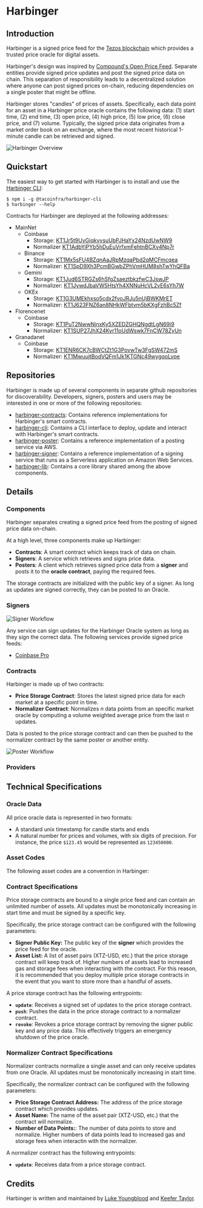 # Harbinger

## Introduction

Harbinger is a signed price feed for the [Tezos blockchain](https://tezos.com/) which provides a trusted price oracle for digital assets.

Harbinger's design was inspired by [Compound's Open Price Feed](https://medium.com/compound-finance/announcing-compound-open-oracle-development-cff36f06aad3). Separate entities provide signed price updates and post the signed price data on chain. This separation of responsibility leads to a decentralized solution where anyone can post signed prices on-chain, reducing dependencies on a single poster that might be offline.

Harbinger stores "candles" of prices of assets. Specifically, each data point for an asset in a Harbinger price oracle contains the following data: (1) start time, (2) end time, (3) open price, (4) high price, (5) low price, (6) close price, and (7) volume. Typically, the signed price data originates from a market order book on an exchange, where the most recent historical 1-minute candle can be retrieved and signed.

![Harbinger Overview](images/harbinger-overview.png)

## Quickstart

The easiest way to get started with Harbinger is to install and use the [Harbinger CLI](https://github.com/tacoinfra/harbinger-cli):

```shell
$ npm i -g @tacoinfra/harbinger-cli
$ harbinger --help
```

Contracts for Harbinger are deployed at the following addresses:

* MainNet
  * Coinbase
    * Storage: [KT1Jr5t9UvGiqkvvsuUbPJHaYx24NzdUwNW9](https://tzkt.io/KT1Jr5t9UvGiqkvvsuUbPJHaYx24NzdUwNW9/storage)
    * Normalizer [KT1AdbYiPYb5hDuEuVrfxmFehtnBCXv4Np7r](https://tzkt.io/KT1AdbYiPYb5hDuEuVrfxmFehtnBCXv4Np7r/storage)
  * Binance
    * Storage: [KT1Mx5sFU4BZqnAaJRpMzqaPbd2qMCFmcqea](https://tzkt.io/KT1Mx5sFU4BZqnAaJRpMzqaPbd2qMCFmcqea/storage)
    * Normalizer: [KT1SpD9Xh3PcmBGwbZPhVmHUM8shTwYhQFBa](https://tzkt.io/KT1SpD9Xh3PcmBGwbZPhVmHUM8shTwYhQFBa/storage)
  * Gemini
    * Storage: [KT1Jud6STRGZs6hSfgZsaeztbkzfwC3JswJP](https://tzkt.io/KT1Jud6STRGZs6hSfgZsaeztbkzfwC3JswJP/storage)
    * Normalizer: [KT1JywdJbaVW5HtsYh4XNNuHcVL2vE6sYh7W](https://tzkt.io/KT1JywdJbaVW5HtsYh4XNNuHcVL2vE6sYh7W/storage)
  * OKEx
    * Storage: [KT1G3UMEkhxso5cdx2fvoJRJu5nUjBWKMrET](https://tzkt.io/KT1G3UMEkhxso5cdx2fvoJRJu5nUjBWKMrET/storage)
    * Normalizer: [KT1J623FNZ6an8NHkWFbtvm5bKXgFzhBc5Zf](https://tzkt.io/KT1J623FNZ6an8NHkWFbtvm5bKXgFzhBc5Zf/storage)
* Florencenet
  * Coinbase
    * Storage: [KT1PuT2NwwNjnxKy5XZEDZGHQNgdtLgN69i9](https://florencenet.tzkt.io/KT1PuT2NwwNjnxKy5XZEDZGHQNgdtLgN69i9/storage)
    * Normalizer: [KT1SUP27JhX24Kvr11oUdWswk7FnCW78ZyUn](https://florencenet.tzkt.io/KT1SUP27JhX24Kvr11oUdWswk7FnCW78ZyUn/storage)
* Granadanet
  * Coinbase
    * Storage: [KT1ENR6CK7cBWCtZt1G3PovwTw3FgSW472mS](https://better-call.dev/granadanet/KT1ENR6CK7cBWCtZt1G3PovwTw3FgSW472mS/operations)
    * Normalizer: [KT1MwuujtBodVQFm1Jk1KTGNc49wygqoLvpe](https://better-call.dev/granadanet/KT1MwuujtBodVQFm1Jk1KTGNc49wygqoLvpe/operations)


## Repositories

Harbinger is made up of several components in separate github repositories for discoverability. Developers, signers, posters and users may be interested in one or more of the following repositories:

- [harbinger-contracts](https://github.com/tacoinfra/harbinger-contracts): Contains reference implementations for Harbinger's smart contracts.
- [harbinger-cli](https://github.com/tacoinfra/harbinger-cli): Contains a CLI interface to deploy, update and interact with Harbinger's smart contracts.
- [harbinger-poster](https://github.com/tacoinfra/harbinger-poster): Contains a reference implementation of a posting service via AWS.
- [harbinger-signer](https://github.com/tacoinfra/harbinger-signer): Contains a reference implementation of a signing service that runs as a Serverless application on Amazon Web Services.
- [harbinger-lib](https://github.com/tacoinfra/harbinger-lib): Contains a core library shared among the above components. 

## Details

### Components

Harbinger separates creating a signed price feed from the posting of signed price data on-chain. 

At a high level, three components make up Harbinger:
- **Contracts**: A smart contract which keeps track of data on chain.
- **Signers**: A service which retrieves and signs price data. 
- **Posters**: A client which retrieves signed price data from a **signer** and posts it to the **oracle contract**, paying the required fees.

The storage contracts are initialized with the public key of a signer. As long as updates are signed correctly, they can be posted to an Oracle. 

### Signers

![Signer Workflow](images/signer-workflow.png)

Any service can sign updates for the Harbinger Oracle system as long as they sign the correct data. The following services provide signed price feeds:
- [Coinbase Pro](https://pro.coinbase.com/)

### Contracts

Harbinger is made up of two contracts:
- **Price Storage Contract**: Stores the latest signed price data for each market at a specific point in time. 
- **Normalizer Contract**: Normalizes *n* data points from an specific market oracle by computing a volume weighted average price from the last *n* updates.

Data is posted to the price storage contract and can then be pushed to the normalizer contract by the same poster or another entity.

![Poster Workflow](images/poster-workflow.png)

### Providers

## Technical Specifications

### Oracle Data

All price oracle data is represented in two formats:
- A standard unix timestamp for candle starts and ends
- A natural number for prices and volumes, with six digits of precision. For instance, the price `$123.45` would be represented as `123450000`.

### Asset Codes

The following asset codes are a convention in Harbinger: 

### Contract Specifications

Price storage contracts are bound to a single price feed and can contain an unlimited number of assets. All updates must be monotonically increasing in start time and must be signed by a specific key.

Specifically, the price storage contract can be configured with the following parameters:
- **Signer Public Key:** The public key of the **signer** which provides the price feed for the oracle.
- **Asset List:** A list of asset pairs (XTZ-USD, etc.) that the price storage contract will keep track of. Higher numbers of assets lead to increased gas and storage fees when interacting with the contract. For this reason, it is recommended that you deploy multiple price storage contracts in the event that you want to store more than a handful of assets.

A price storage contract has the following entrypoints:
- **`update`**: Receives a signed set of updates to the price storage contract.
- **`push`**: Pushes the data in the price storage contract to a normalizer contract.
- **`revoke`**: Revokes a price storage contract by removing the signer public key and any price data. This effectively triggers an emergency shutdown of the price oracle.

### Normalizer Contract Specifications

Normalizer contracts normalize a single asset and can only receive updates from one Oracle.  All updates must be monotonically increasing in start time.

Specifically, the normalizer contract can be configured with the following parameters:
- **Price Storage Contract Address:** The address of the price storage contract which provides updates.
- **Asset Name:** The name of the asset pair (XTZ-USD, etc.) that the contract will normalize.
- **Number of Data Points:**: The number of data points to store and normalize. Higher numbers of data points lead to increased gas and storage fees when interactin with the normalizer.

A normalizer contract has the following entrypoints:
- **`update`**: Receives data from a price storage contract.

## Credits 

Harbinger is written and maintained by [Luke Youngblood](https://github.com/lyoungblood) and [Keefer Taylor](https://github.com/keefertaylor). 
